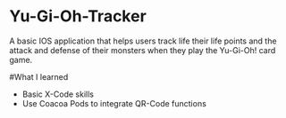 # Yu-Gi-Oh-Tracker
A basic IOS application that helps users track life their life points and the attack and defense of their monsters when they
play the Yu-Gi-Oh! card game.

#What I learned
- Basic X-Code skills
- Use Coacoa Pods to integrate QR-Code functions
